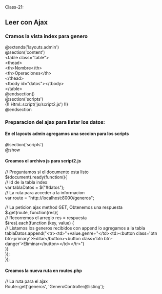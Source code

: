 Class-21:

## Leer con Ajax
### Cramos la vista index para genero
@extends('layouts.admin')  
@section('content')  
    &lt;table class="table"&gt;  
        &lt;thead&gt;  
        &lt;th&gt;Nombre&lt;/th&gt;  
        &lt;th&gt;Operaciones&lt;/th&gt;  
        &lt;/thead&gt;  
        &lt;tbody id="datos"&gt;&lt;/tbody&gt;  
    &lt;/table&gt;  
@endsection()  
@section('scripts')  
    {!! Html::script('js/script2.js') !!}  
@endsection  

### Preparacion del ajax para listar los datos:
#### En el layouts admin agregamos una seccion para los scripts
@section('scripts')  
@show  

#### Creamos el archivo js para script2.js
// Preguntamos si el documento esta listo  
$(document).ready(function(){  
   // Id de la tabla index  
   var tablaDatos = $("#datos");  
   // La ruta para acceder a la informacion  
   var route = "http://localhost:8000/generos";  

   // La peticion ajax method GET, Obtenemos una respuesta  
   $.get(route, function(res){  
      // Recorremos el arreglo res = respuesta  
      $(res).each(function (key, value) {  
         // Listamos los generos recibidos con append lo agregamos a la tabla  
         tablaDatos.append("&lt;tr&gt;&lt;td&gt;"+value.genre+"&lt;/td&gt;&lt;td&gt;&lt;button class='btn btn-primary'&gt;Editar&lt;/button&gt;&lt;button class='btn btn-danger'&gt;Eliminar&lt;/button&gt;&lt;/td&gt;&lt;/tr&gt;")   
      })  
   });  
});  

#### Creamos la nueva ruta en routes.php
// La ruta para el ajax  
Route::get('generos', 'GeneroController@listing');  
